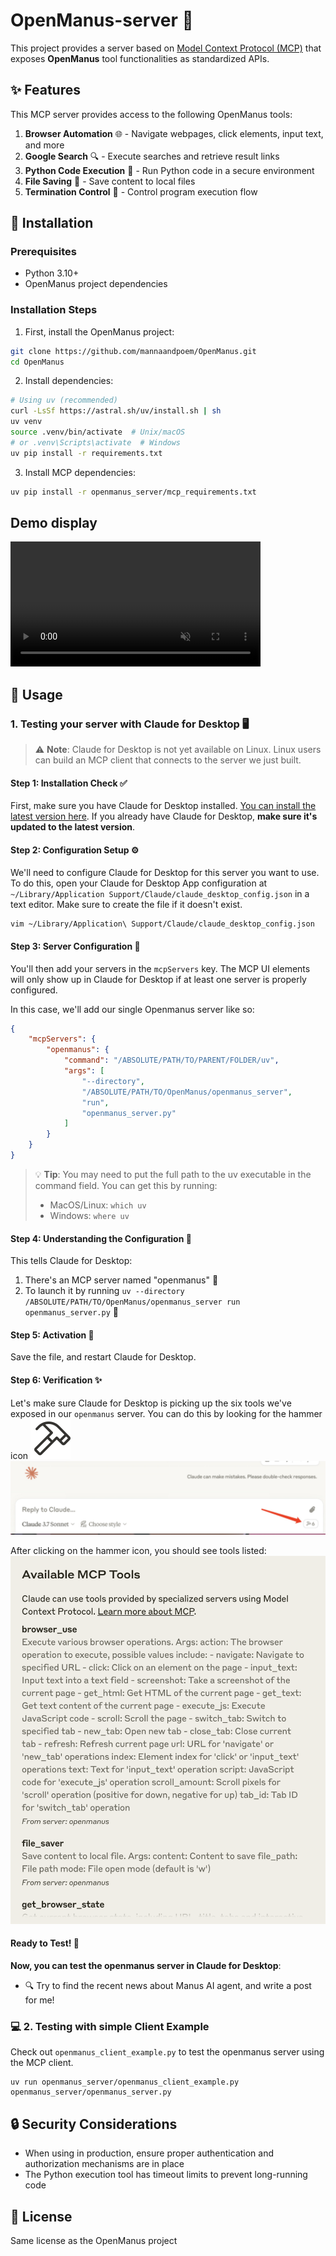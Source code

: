 # OpenManus-server 🤖

This project provides a server based on [Model Context Protocol (MCP)](https://modelcontextprotocol.io/) that exposes **OpenManus** tool functionalities as standardized APIs.

## ✨ Features

This MCP server provides access to the following OpenManus tools:

1. **Browser Automation** 🌐 - Navigate webpages, click elements, input text, and more
2. **Google Search** 🔍 - Execute searches and retrieve result links
3. **Python Code Execution** 🐍 - Run Python code in a secure environment
4. **File Saving** 💾 - Save content to local files
5. **Termination Control** 🛑 - Control program execution flow

## 🚀 Installation

### Prerequisites

- Python 3.10+
- OpenManus project dependencies

### Installation Steps

1. First, install the OpenManus project:

```bash
git clone https://github.com/mannaandpoem/OpenManus.git
cd OpenManus
```

2. Install dependencies:

```bash
# Using uv (recommended)
curl -LsSf https://astral.sh/uv/install.sh | sh
uv venv
source .venv/bin/activate  # Unix/macOS
# or .venv\Scripts\activate  # Windows
uv pip install -r requirements.txt
```

3. Install MCP dependencies:

```bash
uv pip install -r openmanus_server/mcp_requirements.txt
```

## Demo display
<video src="./assets/demo.mp4" data-canonical-src="./assets/demo.mp4" controls="controls" muted="muted" class="d-block rounded-bottom-2 border-top width-fit" style="max-height:640px; min-height: 200px"></video>



## 📖 Usage

### 1. Testing your server with Claude for Desktop 🖥️

> ⚠️ **Note**: Claude for Desktop is not yet available on Linux. Linux users can build an MCP client that connects to the server we just built.

#### Step 1: Installation Check ✅
First, make sure you have Claude for Desktop installed. [You can install the latest version here](https://claude.ai/download). If you already have Claude for Desktop, **make sure it's updated to the latest version**.

#### Step 2: Configuration Setup ⚙️
We'll need to configure Claude for Desktop for this server you want to use. To do this, open your Claude for Desktop App configuration at `~/Library/Application Support/Claude/claude_desktop_config.json` in a text editor. Make sure to create the file if it doesn't exist.

```bash
vim ~/Library/Application\ Support/Claude/claude_desktop_config.json
```

#### Step 3: Server Configuration 🔧
You'll then add your servers in the `mcpServers` key. The MCP UI elements will only show up in Claude for Desktop if at least one server is properly configured.

In this case, we'll add our single Openmanus server like so:
```json
{
    "mcpServers": {
        "openmanus": {
            "command": "/ABSOLUTE/PATH/TO/PARENT/FOLDER/uv",
            "args": [
                "--directory",
                "/ABSOLUTE/PATH/TO/OpenManus/openmanus_server",
                "run",
                "openmanus_server.py"
            ]
        }
    }
}
```

> 💡 **Tip**: You may need to put the full path to the uv executable in the command field. You can get this by running:
> - MacOS/Linux: `which uv`
> - Windows: `where uv`

#### Step 4: Understanding the Configuration 📝
This tells Claude for Desktop:
1. There's an MCP server named "openmanus" 🔌
2. To launch it by running `uv --directory /ABSOLUTE/PATH/TO/OpenManus/openmanus_server run openmanus_server.py` 🚀

#### Step 5: Activation 🔄
Save the file, and restart Claude for Desktop.

#### Step 6: Verification ✨
Let's make sure Claude for Desktop is picking up the six tools we've exposed in our `openmanus` server. You can do this by looking for the hammer icon ![hammer icon](./assets/claude-desktop-mcp-hammer-icon.svg)
![tools_in_claude](./assets/1.jpg)

After clicking on the hammer icon, you should see tools listed:
![alvaliable_tools_list](./assets/2.png)

#### Ready to Test! 🎉
**Now, you can test the openmanus server in Claude for Desktop**:
* 🔍 Try to find the recent news about Manus AI agent, and write a post for me!



### 💻 2. Testing with simple Client Example

Check out `openmanus_client_example.py` to test the openmanus server using the MCP client.

```
uv run openmanus_server/openmanus_client_example.py openmanus_server/openmanus_server.py
```


## 🔒 Security Considerations

- When using in production, ensure proper authentication and authorization mechanisms are in place
- The Python execution tool has timeout limits to prevent long-running code

## 📄 License

Same license as the OpenManus project
